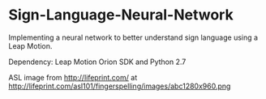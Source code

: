 # Sign-Language-Neural-Network
Implementing a neural network to better understand sign language using a Leap Motion.

Dependency: Leap Motion Orion SDK and Python 2.7

ASL image from http://lifeprint.com/ at http://lifeprint.com/asl101/fingerspelling/images/abc1280x960.png
